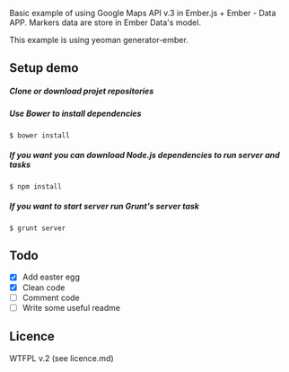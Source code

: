 Basic example of using Google Maps API v.3 in Ember.js + Ember - Data APP. Markers data are store in Ember Data's model.

This example is using yeoman generator-ember.

## Setup demo
##### Clone or download projet repositories
##### Use Bower to install dependencies

    $ bower install

##### If you want you can download Node.js dependencies to run server and tasks

    $ npm install

##### If you want to start server run Grunt's server task

    $ grunt server

## Todo
- [x] Add easter egg
- [x] Clean code
- [ ] Comment code
- [ ] Write some useful readme

## Licence
WTFPL v.2 (see licence.md)

